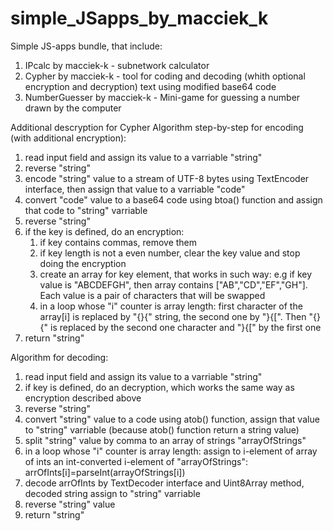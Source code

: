 # simple_JSapps_by_macciek_k


Simple JS-apps bundle, that include:
1. IPcalc by macciek-k - subnetwork calculator
2. Cypher by macciek-k - tool for coding and decoding (whith optional encryption and decryption) text using modified base64 code
3. NumberGuesser by macciek-k - Mini-game for guessing a number drawn by the computer

Additional descryption for Cypher
Algorithm step-by-step for encoding (with additional encryption):
1. read input field and assign its value to a varriable "string"
2. reverse "string"
3. encode "string" value to a stream of UTF-8 bytes using TextEncoder interface, then assign that value to a varriable "code"
4. convert "code" value to a base64 code using btoa() function and assign that code to "string" varriable
5. reverse "string"
6. if the key is defined, do an encryption:
   1. if key contains commas, remove them
   2. if key length is not a even number, clear the key value and stop doing the encryption
   3. create an array for key element, that works in such way: e.g if key value is "ABCDEFGH", then array contains ["AB","CD","EF","GH"]. Each value is a pair of characters that will be swapped
   4. in a loop whose "i" counter is array length: first character of the array[i] is replaced by "{}{" string, the second one by "}{[". Then "{}{" is replaced by the second one character and "}{[" by the first one
7. return "string"

Algorithm for decoding:
1. read input field and assign its value to a varriable "string"
2. if key is defined, do an decryption, which works the same way as encryption described above
3. reverse "string"
4. convert "string" value to a code using atob() function, assign that value to "string" varriable (because atob() function return a string value)
5. split "string" value by comma to an array of strings "arrayOfStrings"
6. in a loop whose "i" counter is array length: assign to i-element of array of ints an int-converted i-element of "arrayOfStrings": arrOfInts[i]=parseInt(arrayOfStrings[i])
7. decode arrOfInts by TextDecoder interface and Uint8Array method, decoded string assign to "string" varriable
8. reverse "string" value
9. return "string"
